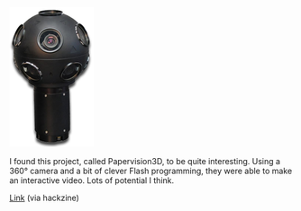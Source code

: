 [![](dodeca.png)](http://bp1.blogger.com/_kfv2ADnjgQg/R8RvhgUtCzI/AAAAAAAAAzM/ARujcjATkUM/s1600-h/dodeca.png)  
  
I found this project, called Papervision3D, to be quite interesting. Using a 360° camera and a bit of clever Flash programming, they were able to make an interactive video. Lots of potential I think.  
  
[Link](http://adn.blam.be/papervision/) (via hackzine)
